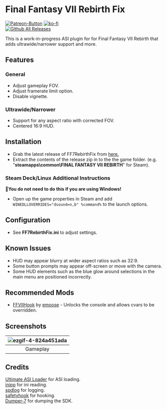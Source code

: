 # Final Fantasy VII Rebirth Fix
[![Patreon-Button](https://raw.githubusercontent.com/Lyall/FF7RebirthFix/refs/heads/master/.github/Patreon-Button.png)](https://www.patreon.com/Wintermance) [![ko-fi](https://ko-fi.com/img/githubbutton_sm.svg)](https://ko-fi.com/W7W01UAI9)<br />
[![Github All Releases](https://img.shields.io/github/downloads/Lyall/FF7RebirthFix/total.svg)](https://github.com/Lyall/FF7RebirthFix/releases)

This is a work-in-progress ASI plugin for for Final Fantasy VII Rebirth that adds ultrawide/narrower support and more.

## Features
### General
- Adjust gameplay FOV.
- Adjust framerate limit option.
- Disable vignette.

### Ultrawide/Narrower
- Support for any aspect ratio with corrected FOV.
- Centered 16:9 HUD.

## Installation
- Grab the latest release of FF7RebirthFix from [here.](https://github.com/Lyall/FF7RebirthFix/releases)
- Extract the contents of the release zip in to the the game folder.
(e.g. "**steamapps\common\FINAL FANTASY VII REBIRTH**" for Steam).

### Steam Deck/Linux Additional Instructions
🚩**You do not need to do this if you are using Windows!**
- Open up the game properties in Steam and add `WINEDLLOVERRIDES="dsound=n,b" %command%` to the launch options.

## Configuration
- See **FF7RebirthFix.ini** to adjust settings.

## Known Issues
- HUD may appear blurry at wider aspect ratios such as 32:9.
- Some button prompts may appear off-screen or move with the camera.
- Some HUD elements such as the blue glow around selections in the main menu are positioned incorrectly. 

## Recommended Mods
- [FFVIIHook](https://www.nexusmods.com/finalfantasy7rebirth/mods/4) by [emoose](https://github.com/emoose) - Unlocks the console and allows cvars to be overridden.

## Screenshots
| ![ezgif-4-824a451ada](https://github.com/user-attachments/assets/c47644d7-df1e-4331-83df-e1f409e8741b) |
|:--------------------------:|
| Gameplay |

## Credits
[Ultimate ASI Loader](https://github.com/ThirteenAG/Ultimate-ASI-Loader) for ASI loading. <br />
[inipp](https://github.com/mcmtroffaes/inipp) for ini reading. <br />
[spdlog](https://github.com/gabime/spdlog) for logging. <br />
[safetyhook](https://github.com/cursey/safetyhook) for hooking.<br />
[Dumper-7](https://github.com/Encryqed/Dumper-7) for dumping the SDK.
